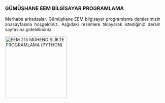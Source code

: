 <h3>GÜMÜŞHANE EEM BİLGİSAYAR PROGRAMLAMA</h3>
<p align="justify">Merhaba arkadaşlar. Gümüşhane EEM bilgisayar programlama derslerimizin anasayfasına hoşgeldiniz. Aşğıdaki resimlere tıklayarak istediğiniz dersin sayfasına gidebilirsiniz.

<a href="https://github.com/mtahakoroglu/gumushane-EEM-bilgisayar-programlama/tree/main/Python"><img src="https://buzdagiyayinevi.com/wp-content/uploads/2022/02/Python-Crash-Course-Kapak-scaled.jpg" target="_blank" alt="EEM 215 MÜHENDİSLİKTE PROGRAMLAMA (PYTHON)" width="200" height=auto></a>